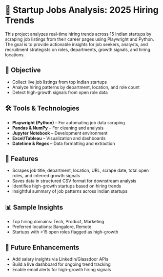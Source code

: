 # 🚀 Startup Jobs Analysis: 2025 Hiring Trends

This project analyzes real-time hiring trends across 15 Indian startups by scraping job listings from their career pages using Playwright and Python. The goal is to provide actionable insights for job seekers, analysts, and recruitment strategists on roles, departments, growth signals, and hiring locations.

## 📌 Objective

- Collect live job listings from top Indian startups  
- Analyze hiring patterns by department, location, and role count  
- Detect high-growth signals from open role data  

## 🛠️ Tools & Technologies

- **Playwright (Python)** – For automating job data scraping  
- **Pandas & NumPy** – For cleaning and analysis  
- **Jupyter Notebook** – Development environment  
- **Excel/Tableau** – Visualization and dashboards  
- **Datetime & Regex** – Data formatting and extraction  

## 🧩 Features

- Scrapes job title, department, location, URL, scrape date, total open roles, and inferred growth signals  
- Saves data in structured CSV format for downstream analysis  
- Identifies high-growth startups based on hiring trends  
- Insightful summary of job patterns across Indian startups  

## 📊 Sample Insights

- Top hiring domains: Tech, Product, Marketing  
- Preferred locations: Bangalore, Remote  
- Startups with >15 open roles flagged as high-growth  


## 🔮 Future Enhancements

- Add salary insights via LinkedIn/Glassdoor APIs  
- Build a live dashboard for ongoing trend tracking  
- Enable email alerts for high-growth hiring signals  




